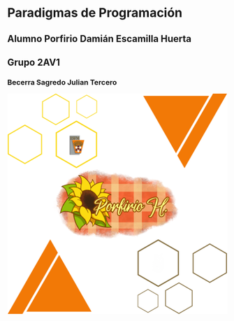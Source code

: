 # Paradigmas de Programación

## Alumno Porfirio Damián Escamilla Huerta

## Grupo 2AV1

### Becerra Sagredo Julian Tercero

![Logo Porfirio]( CMsinfondo.png "Porfirio")